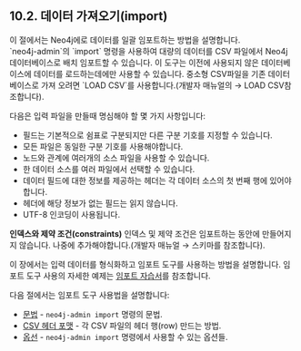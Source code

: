 ## 10.2. 데이터 가져오기(import)
<div class="abstract">
이 절에서는 Neo4j에로 데이터를 일괄 임포트하는 방법을 설명합니다.
</div>
`neo4j-admin`의 `import` 명령을 사용하여 대량의 데이터를 CSV 파일에서 Neo4j 데이터베이스로 배치 임포트할 수 있습니다. 이 도구는 이전에 사용되지 않은 데이터베이스에 데이터를 로드하는데에만 사용할 수 있습니다. 중소형 CSV파일을 기존 데이터베이스로 가져 오려면 `LOAD CSV`를 사용합니다.(개발자 매뉴얼의 → LOAD CSV참조합니다).

다음은 입력 파일을 만들때 명심해야 할 몇 가지 사항입니다:
* 필드는 기본적으로 쉼표로 구분되지만 다른 구분 기호를 지정할 수 있습니다.
* 모든 파일은 동일한 구분 기호를 사용해야합니다.
* 노드와 관계에 여러개의 소스 파일을 사용할 수 있습니다.
* 한 데이터 소스를 여러 파일에서 선택할 수 있습니다.
* 데이터 필드에 대한 정보를 제공하는 헤더는 각 데이터 소스의 첫 번째 행에 있어야합니다.
* 헤더에 해당 정보가 없는 필드는 읽지 않습니다.
* UTF-8 인코딩이 사용됩니다.

<span class="glyphicon glyphicon-info-sign" aria-hidden="true"> </span> **인덱스와 제약 조건(constraints)**
인덱스 및 제약 조건은 임포트하는 동안에 만들어지지 않습니다. 나중에 추가해야합니다.(개발자 매뉴얼 → 스키마를 참조합니다).

이 장에서는 입력 데이터를 형식화하고 임포트 도구를 사용하는 방법을 설명합니다. 임포트 도구 사용의 자세한 예제는 [임포트 자습서](../tutorial/import_tool.md)를 참조합니다.

다음 절에서는 임포트 도구 사용법을 설명합니다:

* [문법](./import/syntax.md) - `neo4j-admin import` 명령의 문법.
* [CSV 헤더 포맷](./import/csv-header-format.md) - 각 CSV 파일의 헤더 행(row) 만드는 방법.
* [옵선](./import/options.md) - `neo4j-admin import` 명령에서 사용할 수 있는 옵션들.
